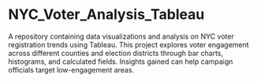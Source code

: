# NYC_Voter_Analysis_Tableau
A repository containing data visualizations and analysis on NYC voter registration trends using Tableau. This project explores voter engagement across different counties and election districts through bar charts, histograms, and calculated fields. Insights gained can help campaign officials target low-engagement areas.
